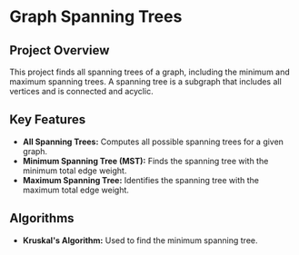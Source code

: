 # Graph Spanning Trees

## Project Overview

This project finds all spanning trees of a graph, including the minimum and maximum spanning trees. 
A spanning tree is a subgraph that includes all vertices and is connected and acyclic.

## Key Features

- **All Spanning Trees:** Computes all possible spanning trees for a given graph.
- **Minimum Spanning Tree (MST):** Finds the spanning tree with the minimum total edge weight.
- **Maximum Spanning Tree:** Identifies the spanning tree with the maximum total edge weight.

## Algorithms

- **Kruskal's Algorithm:** Used to find the minimum spanning tree.